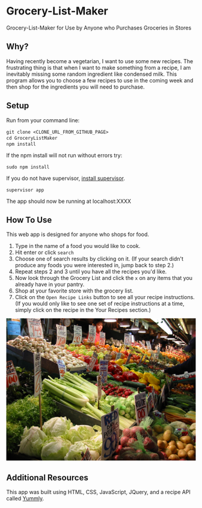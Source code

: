 Grocery-List-Maker
==================

Grocery-List-Maker for Use by Anyone who Purchases Groceries in Stores

Why?
-----------
Having recently become a vegetarian, I want to use some new recipes.  The frustrating thing is that when I want to make something from a recipe, I am inevitably missing some random ingredient like condensed milk.  This program allows you to choose a few recipes to use in the coming week and then shop for the ingredients you will need to purchase.

Setup
------
Run from your command line:
```
git clone <CLONE_URL_FROM_GITHUB_PAGE>
cd GroceryListMaker
npm install
```
If the npm install will not run without errors try:
```
sudo npm install
```
If you do not have supervisor, [install supervisor](https://github.com/isaacs/node-supervisor).
```
supervisor app
```
The app should now be running at localhost:XXXX


How To Use
-----------
This web app is designed for anyone who shops for food.

1. Type in the name of a food you would like to cook.
2. Hit enter or click `search`
3. Choose one of search results by clicking on it.  (If your search didn't produce any foods you were interested in, jump back to step 2.)
4. Repeat steps 2 and 3 until you have all the recipes you'd like.
5. Now look through the Grocery List and click the `x` on any items that you already have in your pantry.
6. Shop at your favorite store with the grocery list.
7. Click on the `Open Recipe Links` button to see all your recipe instructions.  (If you would only like to see one set of recipe instructions at a time, simply click on the recipe in the Your Recipes section.)

![alt tag](/public/images/grocery-background.jpg)

Additional Resources
--------------------
This app was built using HTML, CSS, JavaScript, JQuery, and a recipe API called [Yummly](https://developer.yummly.com/).